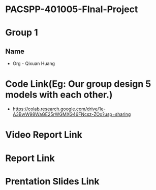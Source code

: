 # PACSPP-401005-FInal-Project

# Group 1
## Name
- Org - Qixuan Huang

# Code Link(Eg: Our group design 5 models with each other.)
- https://colab.research.google.com/drive/1e-A3BwW98WaGE25rWGMXG46FNcsz-ZOx?usp=sharing

# Video Report Link


# Report Link


# Prentation Slides Link
